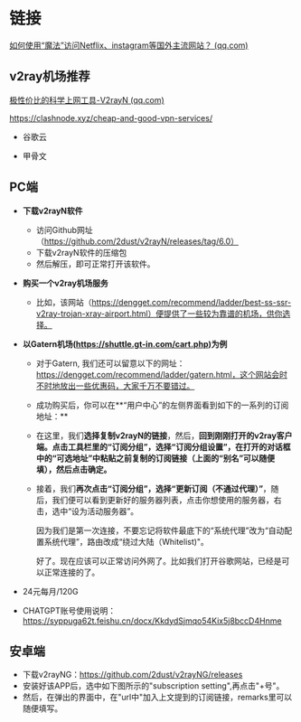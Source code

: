 



# 链接

[如何使用“魔法”访问Netflix、instagram等国外主流网站？ (qq.com)](https://mp.weixin.qq.com/s/rM0C-zYlfnavy70sPWxRJg)



## v2ray机场推荐

[极性价比的科学上网工具-V2rayN (qq.com)](https://mp.weixin.qq.com/s/E-TpKNV5f_63lwMwCAyUDw)

https://clashnode.xyz/cheap-and-good-vpn-services/

* 谷歌云

* 甲骨文





## PC端

* **下载v2rayN软件**

  * 访问Github网址（https://github.com/2dust/v2rayN/releases/tag/6.0）
  * 下载v2rayN软件的压缩包
  * 然后解压，即可正常打开该软件。

* **购买一个v2ray机场服务**

  * 比如，该网站（https://dengget.com/recommend/ladder/best-ss-ssr-v2ray-trojan-xray-airport.html）便提供了一些较为靠谱的机场，供你选择。

* **以Gatern机场(https://shuttle.gt-in.com/cart.php)为例**

  * 对于Gatern, 我们还可以留意以下的网址：https://dengget.com/recommend/ladder/gatern.html，这个网站会时不时地放出一些优惠码，大家千万不要错过。

  * 成功购买后，你可以在**“用户中心”的左侧界面看到如下的一系列的订阅地址：**

  * 在这里，我们**选择复制v2rayN的链接**，然后，**回到刚刚打开的v2ray客户端。点击工具栏里的“订阅分组”，选择“订阅分组设置”，在打开的对话框中的“可选地址”中粘贴之前复制的订阅链接（上面的“别名”可以随便填），然后点击确定。**   

  * 接着，我们**再次点击“订阅分组”，选择“更新订阅（不通过代理）”**，随后，我们便可以看到更新好的服务器列表，点击你想使用的服务器，右击，选中“设为活动服务器”。

    ​     因为我们是第一次连接，不要忘记将软件最底下的“系统代理”改为“自动配置系统代理”，路由改成“绕过大陆（Whitelist)"。

    ​     好了。现在应该可以正常访问外网了。比如我们打开谷歌网站，已经是可以正常连接的了。     

* 24元每月/120G



* CHATGPT账号使用说明：
  https://syppuga62t.feishu.cn/docx/KkdydSjmqo54Kix5j8bccD4Hnme



## 安卓端

* 下载v2rayNG：https://github.com/2dust/v2rayNG/releases
* 安装好该APP后，选中如下图所示的"subscription setting",再点击"+号"。
* 然后，在弹出的界面中，在"url中"加入上文提到的订阅链接，remarks里可以随便填写。